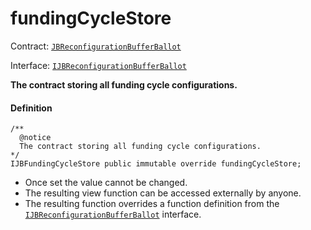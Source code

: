 # fundingCycleStore

Contract: [`JBReconfigurationBufferBallot`](/protocol/api/contracts/or-ballots/jbreconfigurationbufferballot)

Interface: [`IJBReconfigurationBufferBallot`](/protocol/api/contracts/interfaces/ijbreconfigurationbufferballot)

**The contract storing all funding cycle configurations.**

#### Definition

```
/** 
  @notice 
  The contract storing all funding cycle configurations.
*/
IJBFundingCycleStore public immutable override fundingCycleStore;
```

* Once set the value cannot be changed.
* The resulting view function can be accessed externally by anyone.
* The resulting function overrides a function definition from the [`IJBReconfigurationBufferBallot`](/protocol/api/interfaces/ijbreconfigurationbufferballot.md) interface.
